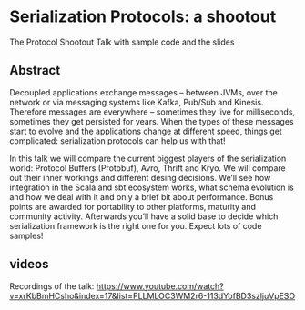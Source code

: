 # Serialization Protocols: a shootout
The Protocol Shootout Talk with sample code and the slides

## Abstract

Decoupled applications exchange messages – between JVMs, over the network or via messaging systems like Kafka, Pub/Sub and Kinesis.
Therefore messages are everywhere – sometimes they live for milliseconds, sometimes they get persisted for years.
When the types of these messages start to evolve and the applications change at different speed,
things get complicated: serialization protocols can help us with that!

In this talk we will compare the current biggest players of the serialization world:
Protocol Buffers (Protobuf), Avro, Thrift and Kryo. We will compare out their inner workings and different desing decisions.
We’ll see how integration in the Scala and sbt ecosystem works, what schema evolution is and how we deal with it
and only a brief bit about performance. Bonus points are awarded for portability to other platforms, maturity and community activity.
Afterwards you’ll have a solid base to decide which serialization framework is the right one for you. Expect lots of code samples!

## videos 
Recordings of the talk:
https://www.youtube.com/watch?v=xrKbBmHCsho&index=17&list=PLLMLOC3WM2r6-113dYofBD3szljuVpESO
